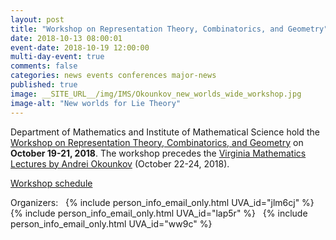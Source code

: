```yaml
---
layout: post
title: "Workshop on Representation Theory, Combinatorics, and Geometry"
date: 2018-10-13 08:00:01
event-date: 2018-10-19 12:00:00
multi-day-event: true
comments: false
categories: news events conferences major-news
published: true
image: __SITE_URL__/img/IMS/Okounkov_new_worlds_wide_workshop.jpg
image-alt: "New worlds for Lie Theory"
---
```


Department of Mathematics and Institute of Mathematical Science 
hold the <a href="{{site.url}}/ims/workshop-fall-2018/">Workshop on Representation Theory, Combinatorics, and Geometry</a>
on **October 19-21, 2018**. 
The workshop 
precedes the <a href="{{site.url}}/ims/lectures/andrei-okounkov/">Virginia Mathematics Lectures by Andrei Okounkov</a>
(October 22-24, 2018).

[Workshop schedule]({{site.url}}/ims/workshop-fall-2018/schedule/)

Organizers:&nbsp;&nbsp;
        {% include person_info_email_only.html UVA_id="jlm6cj" %}&nbsp;&nbsp;
        {% include person_info_email_only.html UVA_id="lap5r" %}&nbsp;&nbsp;
        {% include person_info_email_only.html UVA_id="ww9c" %}